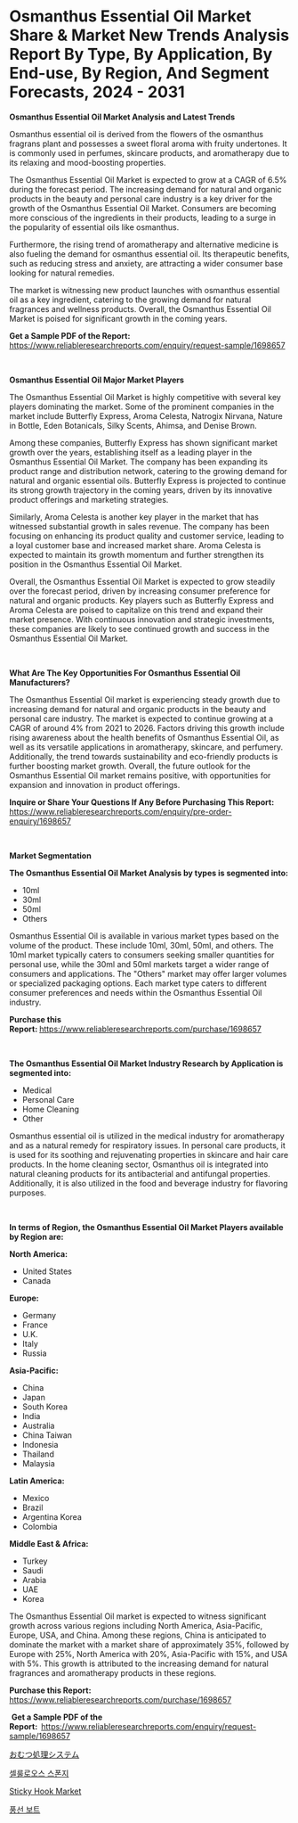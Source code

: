<p><h1>Osmanthus Essential Oil Market Share & Market New Trends Analysis Report By Type, By Application, By End-use, By Region, And Segment Forecasts, 2024 - 2031</h1></p><p><strong>Osmanthus Essential Oil Market Analysis and Latest Trends</strong></p>
<p><p>Osmanthus essential oil is derived from the flowers of the osmanthus fragrans plant and possesses a sweet floral aroma with fruity undertones. It is commonly used in perfumes, skincare products, and aromatherapy due to its relaxing and mood-boosting properties.</p><p>The Osmanthus Essential Oil Market is expected to grow at a CAGR of 6.5% during the forecast period. The increasing demand for natural and organic products in the beauty and personal care industry is a key driver for the growth of the Osmanthus Essential Oil Market. Consumers are becoming more conscious of the ingredients in their products, leading to a surge in the popularity of essential oils like osmanthus.</p><p>Furthermore, the rising trend of aromatherapy and alternative medicine is also fueling the demand for osmanthus essential oil. Its therapeutic benefits, such as reducing stress and anxiety, are attracting a wider consumer base looking for natural remedies.</p><p>The market is witnessing new product launches with osmanthus essential oil as a key ingredient, catering to the growing demand for natural fragrances and wellness products. Overall, the Osmanthus Essential Oil Market is poised for significant growth in the coming years.</p></p>
<p><strong>Get a Sample PDF of the Report:&nbsp;</strong> <a href="https://www.reliableresearchreports.com/enquiry/request-sample/1698657">https://www.reliableresearchreports.com/enquiry/request-sample/1698657</a></p>
<p>&nbsp;</p>
<p><strong>Osmanthus Essential Oil Major Market Players</strong></p>
<p><p>The Osmanthus Essential Oil Market is highly competitive with several key players dominating the market. Some of the prominent companies in the market include Butterfly Express, Aroma Celesta, Natrogix Nirvana, Nature in Bottle, Eden Botanicals, Silky Scents, Ahimsa, and Denise Brown.</p><p>Among these companies, Butterfly Express has shown significant market growth over the years, establishing itself as a leading player in the Osmanthus Essential Oil Market. The company has been expanding its product range and distribution network, catering to the growing demand for natural and organic essential oils. Butterfly Express is projected to continue its strong growth trajectory in the coming years, driven by its innovative product offerings and marketing strategies.</p><p>Similarly, Aroma Celesta is another key player in the market that has witnessed substantial growth in sales revenue. The company has been focusing on enhancing its product quality and customer service, leading to a loyal customer base and increased market share. Aroma Celesta is expected to maintain its growth momentum and further strengthen its position in the Osmanthus Essential Oil Market.</p><p>Overall, the Osmanthus Essential Oil Market is expected to grow steadily over the forecast period, driven by increasing consumer preference for natural and organic products. Key players such as Butterfly Express and Aroma Celesta are poised to capitalize on this trend and expand their market presence. With continuous innovation and strategic investments, these companies are likely to see continued growth and success in the Osmanthus Essential Oil Market.</p></p>
<p>&nbsp;</p>
<p><strong>What Are The Key Opportunities For Osmanthus Essential Oil Manufacturers?</strong></p>
<p><p>The Osmanthus Essential Oil market is experiencing steady growth due to increasing demand for natural and organic products in the beauty and personal care industry. The market is expected to continue growing at a CAGR of around 4% from 2021 to 2026. Factors driving this growth include rising awareness about the health benefits of Osmanthus Essential Oil, as well as its versatile applications in aromatherapy, skincare, and perfumery. Additionally, the trend towards sustainability and eco-friendly products is further boosting market growth. Overall, the future outlook for the Osmanthus Essential Oil market remains positive, with opportunities for expansion and innovation in product offerings.</p></p>
<p><strong>Inquire or Share Your Questions If Any Before Purchasing This Report:</strong> <a href="https://www.reliableresearchreports.com/enquiry/pre-order-enquiry/1698657">https://www.reliableresearchreports.com/enquiry/pre-order-enquiry/1698657</a></p>
<p>&nbsp;</p>
<p><strong>Market Segmentation</strong></p>
<p><strong>The Osmanthus Essential Oil Market Analysis by types is segmented into:</strong></p>
<p><ul><li>10ml</li><li>30ml</li><li>50ml</li><li>Others</li></ul></p>
<p><p>Osmanthus Essential Oil is available in various market types based on the volume of the product. These include 10ml, 30ml, 50ml, and others. The 10ml market typically caters to consumers seeking smaller quantities for personal use, while the 30ml and 50ml markets target a wider range of consumers and applications. The "Others" market may offer larger volumes or specialized packaging options. Each market type caters to different consumer preferences and needs within the Osmanthus Essential Oil industry.</p></p>
<p><strong>Purchase this Report:&nbsp;</strong><a href="https://www.reliableresearchreports.com/purchase/1698657">https://www.reliableresearchreports.com/purchase/1698657</a></p>
<p>&nbsp;</p>
<p><strong>The Osmanthus Essential Oil Market Industry Research by Application is segmented into:</strong></p>
<p><ul><li>Medical</li><li>Personal Care</li><li>Home Cleaning</li><li>Other</li></ul></p>
<p><p>Osmanthus essential oil is utilized in the medical industry for aromatherapy and as a natural remedy for respiratory issues. In personal care products, it is used for its soothing and rejuvenating properties in skincare and hair care products. In the home cleaning sector, Osmanthus oil is integrated into natural cleaning products for its antibacterial and antifungal properties. Additionally, it is also utilized in the food and beverage industry for flavoring purposes.</p></p>
<p>&nbsp;</p>
<p><strong>In terms of Region, the Osmanthus Essential Oil Market Players available by Region are:</strong></p>
<p>
    <p> <strong> North America: </strong>
        <ul>
            <li>United States</li>
            <li>Canada</li>
        </ul>
        </p> 
    <p> <strong> Europe: </strong>
        <ul>
            <li>Germany</li>
            <li>France</li>
            <li>U.K.</li>
            <li>Italy</li>
            <li>Russia</li>
        </ul>
        </p> 
    <p> <strong> Asia-Pacific: </strong>
        <ul>
            <li>China</li>
            <li>Japan</li>
            <li>South Korea</li>
            <li>India</li>
            <li>Australia</li>
            <li>China Taiwan</li>
            <li>Indonesia</li>
            <li>Thailand</li>
            <li>Malaysia</li>
        </ul>
        </p> 
    <p> <strong> Latin America: </strong>
        <ul>
            <li>Mexico</li>
            <li>Brazil</li>
            <li>Argentina Korea</li>
            <li>Colombia</li>
        </ul>
        </p> 
    <p> <strong> Middle East & Africa: </strong>
        <ul>
            <li>Turkey</li>
            <li>Saudi</li>
            <li>Arabia</li>
            <li>UAE</li>
            <li>Korea</li>
        </ul>
    </p>
    </p>
<p><p>The Osmanthus Essential Oil market is expected to witness significant growth across various regions including North America, Asia-Pacific, Europe, USA, and China. Among these regions, China is anticipated to dominate the market with a market share of approximately 35%, followed by Europe with 25%, North America with 20%, Asia-Pacific with 15%, and USA with 5%. This growth is attributed to the increasing demand for natural fragrances and aromatherapy products in these regions.</p></p>
<p><strong>Purchase this Report: </strong><a href="https://www.reliableresearchreports.com/purchase/1698657">https://www.reliableresearchreports.com/purchase/1698657</a></p>
<p>&nbsp;<strong>Get a Sample PDF of the Report:&nbsp;&nbsp;</strong><a href="https://www.reliableresearchreports.com/enquiry/request-sample/1698657">https://www.reliableresearchreports.com/enquiry/request-sample/1698657</a></p>
<p><strong></strong></p>
<p><p><a href="https://github.com/AriMuller2009/Market-Research-Report-List-1/blob/main/75422265527.md">おむつ処理システム</a></p><p><a href="https://github.com/JeromeRtyau89966/Market-Research-Report-List-1/blob/main/27383745170.md">셀룰로오스 스폰지</a></p><p><a href="https://github.com/Airanohannonzb68e5pb53oc1/Market-Research-Report-List-1/blob/main/sticky-hook-market.md">Sticky Hook Market</a></p><p><a href="https://github.com/TimmyMann6767/Market-Research-Report-List-1/blob/main/47488305169.md">풍선 보트</a></p></p>
